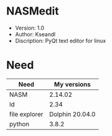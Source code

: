 # NASMedit

* Version: 1.0
* Author: KseandI
* Discription: PyQt text editor for linux

# Need
Need | My versions
--- | ---
NASM | 2.14.02
ld | 2.34
file explorer | Dolphin 20.04.0
python | 3.8.2
